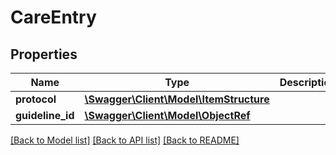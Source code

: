# CareEntry

## Properties
Name | Type | Description | Notes
------------ | ------------- | ------------- | -------------
**protocol** | [**\Swagger\Client\Model\ItemStructure**](ItemStructure.md) |  | [optional] 
**guideline_id** | [**\Swagger\Client\Model\ObjectRef**](ObjectRef.md) |  | [optional] 

[[Back to Model list]](../../README.md#documentation-for-models) [[Back to API list]](../../README.md#documentation-for-api-endpoints) [[Back to README]](../../README.md)

